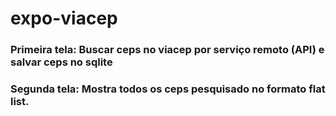 # expo-viacep
 ### Primeira tela: Buscar ceps no viacep por serviço remoto (API) e salvar ceps no sqlite
 ### Segunda tela: Mostra todos os ceps pesquisado no formato flat list.
